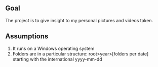 ## Goal

The project is to give insight to my personal pictures and videos taken.

## Assumptions

1) It runs on a Windows operating system
2) Folders are in a particular structure: root>year>[folders per date] starting with the international yyyy-mm-dd